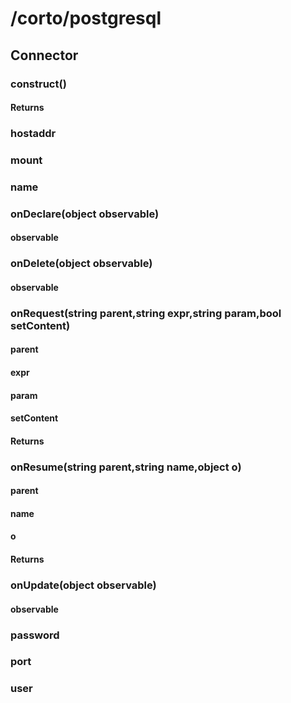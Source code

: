 # /corto/postgresql

## Connector
### construct()
#### Returns
### hostaddr
### mount
### name
### onDeclare(object observable)
#### observable
### onDelete(object observable)
#### observable
### onRequest(string parent,string expr,string param,bool setContent)
#### parent
#### expr
#### param
#### setContent
#### Returns
### onResume(string parent,string name,object o)
#### parent
#### name
#### o
#### Returns
### onUpdate(object observable)
#### observable
### password
### port
### user
